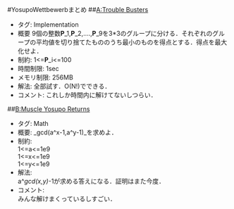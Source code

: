 #YosupoWettbewerbまとめ
##[A:Trouble Busters](http://kcs.miz-miz.biz/contest/1027/view/A)
+ タグ: Implementation
+ 概要
9個の整数**P**_1,**P**_2,....,**P**_9を3*3のグループに分ける．それぞれのグループの平均値を切り捨てたもののうち最小のものを得点とする．得点を最大化せよ．
+ 制約:
1<=**P**_i<=100
+ 時間制限: 1sec
+ メモリ制限: 256MB
+ 解法:
全部試す．O(N!)でできる．
+ コメント:
これしか時間内に解けてないしつらい．

##[B:Muscle Yosupo Returns](http://kcs.miz-miz.biz/contest/1027/view/B)
+ タグ: Math
+ 概要: _gcd(a^x-1,a^y-1)_を求めよ．
+ 制約:  
1<=a<=1e9  
1<=x<=1e9  
1<=y<=1e9
+ 解法:  
a^_gcd(x,y)_-1が求める答えになる．証明はまた今度．
+ コメント:  
みんな解けまくっているしすごい．
